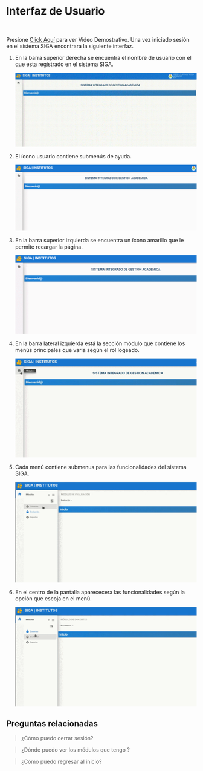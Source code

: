# **Interfaz de Usuario**
<br>

Presione [Click Aquí](https://youtu.be/9gawrqhc-U8) para ver Video Demostrativo. 
Una vez iniciado sesión en el sistema SIGA encontrara la siguiente  interfaz.

1. En la barra superior derecha se encuentra el nombre de usuario con el que esta registrado en el sistema SIGA.

    ![Icono2](IDU_icono2.gif)

2. El ícono usuario contiene submenús de ayuda.

    ![Submenu](IDU_Submenu.gif)

3. En la barra superior izquierda se encuentra un ícono amarillo  que le permite recargar la página.

    ![Boton](IDU_boton.gif)

4. En la barra lateral izquierda está la sección módulo que contiene los menús principales que varia según el rol logeado.

    ![Módulo](IDU_modulo.gif)

5. Cada menú contiene submenus para las funcionalidades del sistema SIGA.

    ![Módulo1](IDU_modulo1.gif)

6. En el centro de la pantalla aparececera las funcionalidades  según la opción que escoja en el menú. 

    ![Módulo2](IDU_modulo2.gif)


## **Preguntas relacionadas**

> ¿Cómo puedo cerrar sesión?

> ¿Dónde puedo ver los módulos que tengo ?

> ¿Cómo puedo regresar al inicio?           
